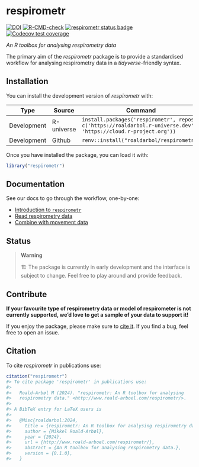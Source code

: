 
<!-- README.md is generated from README.Rmd. Please edit that file -->

# respirometr

<!-- badges: start -->

[![DOI](https://zenodo.org/badge/773406370.svg)](https://zenodo.org/doi/10.5281/zenodo.13235277)
[![R-CMD-check](https://github.com/roaldarbol/respirometr/actions/workflows/R-CMD-check.yaml/badge.svg)](https://github.com/roaldarbol/respirometr/actions/workflows/R-CMD-check.yaml)
[![respirometr status
badge](https://roaldarbol.r-universe.dev/badges/respirometr)](https://roaldarbol.r-universe.dev)
[![Codecov test
coverage](https://codecov.io/gh/roaldarbol/respirometr/graph/badge.svg)](https://app.codecov.io/gh/roaldarbol/respirometr)
<!-- badges: end -->

*An R toolbox for analysing respirometry data*

The primary aim of the *respirometr* package is to provide a
standardised workflow for analysing respirometry data in a
*tidyverse*-friendly syntax.

## Installation

You can install the development version of *respirometr* with:

| Type | Source | Command |
|----|----|----|
| Development | R-universe | `install.packages('respirometr', repos = c('https://roaldarbol.r-universe.dev', 'https://cloud.r-project.org'))` |
| Development | Github | `renv::install("roaldarbol/respirometr")` |

Once you have installed the package, you can load it with:

``` r
library("respirometr")
```

## Documentation

See our docs to go through the workflow, one-by-one:

- [Introduction to
  `respirometr`](https://www.roald-arboel.com/respirometr/articles/respirometr.html)
- [Read respirometry
  data](https://www.roald-arboel.com/respirometr/articles/read-licor.html)
- [Combine with movement data]()

## Status

> **Warning**
>
> 🏗️ The package is currently in early development and the interface is
> subject to change. Feel free to play around and provide feedback.

## Contribute

**If your favourite type of respirometry data or model of respirometer
is not currently supported, we’d love to get a sample of your data to
support it!**

If you enjoy the package, please make sure to [cite it](#citation). If
you find a bug, feel free to open an issue.

<!-- ## Acknowledgements -->

<!-- *animovement* is all about the data, and we are deeply grateful for all those who have shared data with us to implement and test our code. Thank you! -->

<!-- - [Stan Edwards](): Trackball with optical flow, free. -->

<!-- - [Estelle Moubarak](): Trackball with optical flow, fixed. -->

<!-- - [Maria Cozan](): Treadmill with rotary encoder. -->

<!-- - [Violette Chiara](): AnimalTA -->

## Citation

To cite *respirometr* in publications use:

``` r
citation("respirometr")
#> To cite package 'respirometr' in publications use:
#> 
#>   Roald-Arbøl M (2024). "respirometr: An R toolbox for analysing
#>   respirometry data." <http://www.roald-arboel.com/respirometr/>.
#> 
#> A BibTeX entry for LaTeX users is
#> 
#>   @Misc{roaldarbol:2024,
#>     title = {respirometr: An R toolbox for analysing respirometry data},
#>     author = {Mikkel Roald-Arbøl},
#>     year = {2024},
#>     url = {http://www.roald-arboel.com/respirometr/},
#>     abstract = {An R toolbox for analysing respirometry data.},
#>     version = {0.1.0},
#>   }
```
